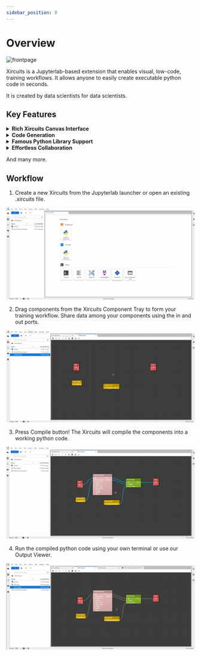 ```yaml
---
sidebar_position: 0
---
```


# Overview


![frontpage](https://user-images.githubusercontent.com/68586800/160965807-ba0fb65d-3912-4155-96fd-010ae082830b.gif)

Xircuits is a Jupyterlab-based extension that enables visual, low-code, training workflows. It allows anyone to easily create executable python code in seconds.

It is created by data scientists for data scientists. 

## Key Features

<details>
  <summary><b>Rich Xircuits Canvas Interface</b></summary>
  <br></br>
  <p align="center">Unreal Engine-like Chain Component Interface<br></br>
  <img src="https://user-images.githubusercontent.com/68586800/165813394-3d81e135-1c40-42c6-b480-7cba48114c1c.gif
" width="600"></img></p>

  <p align="center">Custom Nodes and Ports<br></br>
  <img src="https://user-images.githubusercontent.com/84708008/161918620-34e20908-f32d-406b-8e47-104e91249472.gif" width="600"></img></p>
  
  <p align="center">Smart Link and Type Check Logic<br></br>
  <img src="https://user-images.githubusercontent.com/84708008/165257379-77776d0e-8b20-4ef9-820b-40b9e80697e4.gif" width="600"></img></p>
  
  <p align="center">Component Tooltips<br></br>
  <img src="https://user-images.githubusercontent.com/84708008/163518580-186d4298-3344-4280-a87a-67be90eec13f.gif" width="600"></img></p>
</details>

<details>
  <summary><b>Code Generation</b></summary>

  Xircuits generates executable python scripts from the canvas. As they're very customizable, you can perform DevOps automation like actions. Consider this Xircuits template which trains an mnist classifier.
  
  ![hyperpara-codegen](https://user-images.githubusercontent.com/68586800/165815661-2b6e17e8-ed1d-4950-97b1-658d2bd14410.gif)

  You can run the code generated python script in Xircuits, but you can also take the same script to train 3 types of models in one go using bash script:

    TrainModel.py --epoch 5 --model "resnet50"
    TrainModel.py --epoch 5 --model "vgg16"
    TrainModel.py --epoch 5 --model "mobilenet"

</details>

<details>
<summary><b>Famous Python Library Support</b></summary>
Xircuits is built on top of the shoulders of giants. Perform ML and DL using Tensorflow or Pytorch, accelerate your big data processing via Spark, or perform autoML using Pycaret. We're constantly updating our Xircuits library, so stay tuned for more!

Didn't find what you're looking for? Creating Xircuits components is very easy! If it's in python - it can be made into a component. Your creativity is the limit, create components that are easily extendable!

</details>

<details>
<summary><b>Effortless Collaboration</b></summary>
Created a cool Xircuits workflow? Just pass the .xircuits file to your fellow data scientist, they will be able to load your Xircuits canvas instantly.

![collab](https://user-images.githubusercontent.com/68586800/165814749-bd782c59-f4d1-4452-a668-48543006d69e.gif)

Created a cool component library? All your colleagues need to do is to drop your component library folder in theirs and they can immediately use your components.


</details>

And many more.
## Workflow
1. Create a new Xircuits from the Jupyterlab launcher or open an existing .xircuits file.

![xircuit](./images/open-xircuit.gif)

2. Drag components from the Xircuits Component Tray to form your training workflow. Share data among your components using the in and out ports.

![xircuit-components](./images/components.gif)

3. Press Compile button! The Xircuits will compile the components into a working python code.

![xircuit-parser](./images/python-parser.gif)

4. Run the compiled python code using your own terminal or use our Output Viewer. 

![xircuit-runner](./images/xircuits-runner.gif)
